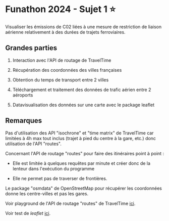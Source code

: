 # Funathon 2024 - Sujet 1 :star:

Visualiser les émissions de C02 liées à une mesure de restriction de liaison aérienne relativement à des durées de trajets ferroviaires.

## Grandes parties

1.  Interaction avec l'API de routage de TravelTime

2.  Récupération des coordonnées des villes françaises

3.  Obtention du temps de transport entre 2 villes

4.  Téléchargement et traitement des données de trafic aérien entre 2 aéroports

5.  Datavisualisation des données sur une carte avec le package leaflet

## Remarques

Pas d'utilisation des API "isochrone" et "time matrix" de TravelTime car limitées à 4h max tout inclus (trajet à pied du centre à la gare, etc.) donc utilisation de l'API "routes".

Concernant l'API de routage "routes" pour faire des itinéraires point à point :

-   Elle est limitée à quelques requêtes par minute et créer donc de la lenteur dans l'exécution du programme

-   Elle ne permet pas de traverser de frontières.

Le package "osmdata" de OpenStreetMap pour récupérer les coordonnées donne les centre-villes et pas les gares.

Voir playground de l'API de routage "routes" de TravelTime [ici](#0).

Voir test de *leaflet* [ici](#0).
